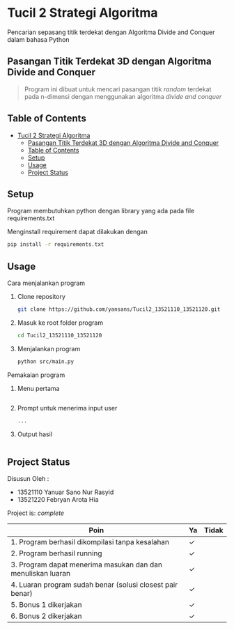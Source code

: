 # Tucil 2 Strategi Algoritma

Pencarian sepasang titik terdekat dengan Algoritma Divide and Conquer dalam bahasa Python

## Pasangan Titik Terdekat 3D dengan Algoritma Divide and Conquer

> Program ini dibuat untuk mencari pasangan titik _random_ terdekat pada n-dimensi dengan menggunakan algoritma _divide and conquer_

## Table of Contents

- [Tucil 2 Strategi Algoritma](#tucil-2-strategi-algoritma)
  - [Pasangan Titik Terdekat 3D dengan Algoritma Divide and Conquer](#pasangan-titik-terdekat-3d-dengan-algoritma-divide-and-conquer)
  - [Table of Contents](#table-of-contents)
  - [Setup](#setup)
  - [Usage](#usage)
  - [Project Status](#project-status)

## Setup

Program membutuhkan python dengan library yang ada pada file requirements.txt

Menginstall requirement dapat dilakukan dengan

```bash
pip install -r requirements.txt
```

## Usage

Cara menjalankan program

1. Clone repository

   ```bash
   git clone https://github.com/yansans/Tucil2_13521110_13521120.git
   ```

2. Masuk ke root folder program

   ```bash
   cd Tucil2_13521110_13521120
   ```

3. Menjalankan program

   ```bash
   python src/main.py
   ```

Pemakaian program

1. Menu pertama

    ```bash

    ```

2. Prompt untuk menerima input user

    ```bash
   ...

    ```

3. Output hasil

    ```bash
    

    ```

## Project Status

 Disusun Oleh :

- 13521110 Yanuar Sano Nur Rasyid  
- 13521220 Febryan Arota Hia

Project is: _complete_

| Poin                                                  |  Ya | Tidak  |
| -----------                                           | ----|  ----  |
| 1. Program berhasil dikompilasi tanpa kesalahan                                                | ✓  |        |
| 2. Program berhasil running                            | ✓  |        |
| 3. Program dapat menerima masukan dan dan menuliskan luaran                                                   | ✓ |         |
| 4. Luaran program sudah benar (solusi closest pair benar)                                                   | ✓ |         |
| 5. Bonus 1 dikerjakan                                  | ✓ |         |
| 6. Bonus 2 dikerjakan                                  | ✓ |         |

<!-- Optional -->
<!-- ## License -->
<!-- This project is open source and available under the [... License](). -->

<!-- You don't have to include all sections - just the one's relevant to your project -->
